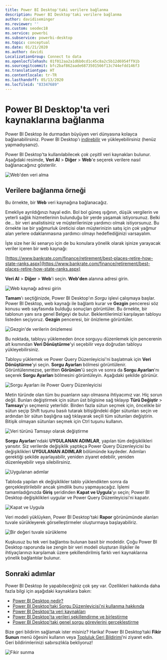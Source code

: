 ```yaml
---
title: Power BI Desktop'taki verilere bağlanma
description: Power BI Desktop'taki verilere bağlanma
author: davidiseminger
ms.reviewer: ''
ms.custom: seodec18
ms.service: powerbi
ms.subservice: powerbi-desktop
ms.topic: conceptual
ms.date: 01/21/2020
ms.author: davidi
LocalizationGroup: Connect to data
ms.openlocfilehash: 01f012aa2a1d6b0cd1c45c8a2c5b12d6954ff91b
ms.sourcegitcommit: bfc2baf862aade6873501566f13c744efdd146f3
ms.translationtype: HT
ms.contentlocale: tr-TR
ms.lasthandoff: 05/13/2020
ms.locfileid: "83347689"
---
```

# <a name="connect-to-data-sources-in-power-bi-desktop"></a>Power BI Desktop'ta veri kaynaklarına bağlanma

Power BI Desktop ile durmadan büyüyen veri dünyasına kolayca bağlanabilirsiniz. Power BI Desktop'ı [indirebilir](https://go.microsoft.com/fwlink/?LinkID=521662) ve yükleyebilirsiniz (henüz yapmadıysanız).

Power BI Desktop'ta kullanılabilecek *çok çeşitli* veri kaynakları bulunur. Aşağıdaki resimde, **Veri Al** > **Diğer** > **Web**'e seçerek verilere nasıl bağlanacağınız gösterilir.

![Web'den veri alma](media/desktop-connect-to-data/get-data-from-the-web.png)

## <a name="example-of-connecting-to-data"></a>Verilere bağlanma örneği

Bu örnekte, bir **Web** veri kaynağına bağlanacağız.

Emekliye ayrıldığınızı hayal edin. Bol bol güneş ışığının, düşük vergilerin ve yeterli sağlık hizmetlerinin bulunduğu bir yerde yaşamak istiyorsunuz. Belki de... bir veri analistisiniz ve müşterilerinize yardımcı olmak istiyorsunuz. Bu örnekte ise bir yağmurluk üreticisi olan müşterinizin satış için *çok* yağmur alan yerlere odaklanmasına yardımcı olmayı hedeflediğinizi varsayalım.

İşte size her iki senaryo için de bu konulara yönelik olarak işinize yarayacak veriler içeren bir web kaynağı:

[https://www.bankrate.com/finance/retirement/best-places-retire-how-state-ranks.aspx](https://www.bankrate.com/finance/retirement/best-places-retire-how-state-ranks.aspx)

**Veri Al** > **Diğer** > **Web**'i seçin. **Web'den** alanına adresi girin.

![Web kaynağı adresi girin](media/desktop-connect-to-data/connecttodata_3.png)

**Tamam**'ı seçtiğinizde, Power BI Desktop'ın *Sorgu* işlevi çalışmaya başlar. Power BI Desktop, web kaynağı ile bağlantı kurar ve **Gezgin** penceresi söz konusu web sayfasında bulduğu sonuçları görüntüler. Bu örnekte, bir tablonun yanı sıra genel Belgeyi de bulur. Beklentilerimizi karşılayan tabloyu listeden seçiyoruz. **Gezgin** penceresi, bir önizleme görüntüler.

![Gezgin'de verilerin önizlemesi](media/desktop-connect-to-data/datasources_fromnavigatordialog.png)

Bu noktada, tabloyu yüklemeden önce sorguyu düzenlemek için pencerenin alt kısmından **Veri Dönüştürme**'yi seçebilir veya doğrudan tabloyu yükleyebilirsiniz.

Tabloyu yüklemek ve Power Query Düzenleyicisi'ni başlatmak için **Veri Dönüştürme**'yi seçin. **Sorgu Ayarları** bölmesi görüntülenir. Görüntülenmezse, şeritten **Görünüm**'ü seçin ve sonra da **Sorgu Ayarları**'nı seçerek **Sorgu Ayarları** bölmesini görüntüleyin. Aşağıdaki şekilde görünür.

![Sorgu Ayarları ile Power Query Düzenleyicisi](media/desktop-connect-to-data/designer_gsg_editquery.png)

Metin türünde olan tüm bu puanların sayı olmasına ihtiyacımız var. Hiç sorun değil. Bunları değiştirmek için sütun üst bilgisine sağ tıklayıp **Türü Değiştir** > **Tamsayı**'yı seçmeniz yeterlidir. Birden fazla sütun seçmek için, öncelikle bir sütun seçip Shift tuşunu basılı tutarak bitişiğindeki diğer sütunları seçin ve ardından bir sütun başlığına sağ tıklayarak seçili tüm sütunları değiştirin. Bitişik olmayan sütunları seçmek için Ctrl tuşunu kullanın.

![Veri türünü Tamsayı olarak değiştirme](media/desktop-connect-to-data/designer_gsg_changedatatype.png)

**Sorgu Ayarları**'ndaki **UYGULANAN ADIMLAR**, yapılan tüm değişiklikleri yansıtır. Siz verilerde değişiklik yaptıkça Power Query Düzenleyicisi bu değişiklikleri **UYGULANAN ADIMLAR** bölümünde kaydeder. Adımları gerektiği şekilde ayarlayabilir, yeniden ziyaret edebilir, yeniden düzenleyebilir veya silebilirsiniz.

![Uygulanan adımlar](media/desktop-connect-to-data/designer_gsg_appliedsteps_changedtype.png)

Tabloda yapılan ek değişiklikler tablo yüklendikten sonra da gerçekleştirilebilir ancak şimdilik bunu yapmayacağız. İşlemi tamamladığınızda **Giriş** şeridinden **Kapat ve Uygula**'yı seçin; Power BI Desktop değişiklikleri uygular ve Power Query Düzenleyicisi'ni kapatır.

![Kapat ve Uygula](media/desktop-connect-to-data/connecttodata_closenload.png)

Veri modeli yüklüyken, Power BI Desktop'taki **Rapor** görünümünde alanları tuvale sürükleyerek görselleştirmeler oluşturmaya başlayabiliriz.

![Bir değeri tuvale sürükleme](media/desktop-connect-to-data/connecttodata_dragontoreportview.png)

Kuşkusuz bu tek veri bağlantısı bulunan basit bir modeldir. Çoğu Power BI Desktop raporunda ise zengin bir veri modeli oluşturan ilişkiler ile ihtiyaçlarınızı karşılamak üzere şekillendirilmiş farklı veri kaynaklarına yönelik bağlantılar bulunur.

## <a name="next-steps"></a>Sonraki adımlar
Power BI Desktop ile yapabileceğiniz çok şey var. Özellikleri hakkında daha fazla bilgi için aşağıdaki kaynaklara bakın:

* [Power BI Desktop nedir?](../fundamentals/desktop-what-is-desktop.md)
* [Power BI Desktop’taki Sorgu Düzenleyicisi'ni kullanma hakkında](../transform-model/desktop-query-overview.md)
* [Power BI Desktop'ta veri kaynakları](desktop-data-sources.md)
* [Power BI Desktop'ta verileri şekillendirme ve birleştirme](desktop-shape-and-combine-data.md)
* [Power BI Desktop'taki genel sorgu görevlerini gerçekleştirme](../transform-model/desktop-common-query-tasks.md)   

Bize geri bildirim sağlamak ister misiniz? Harika! Power BI Desktop’taki **Fikir Sunun** menü öğesini kullanın veya [Topluluk Geri Bildirimi](https://community.powerbi.com/t5/Community-Feedback/bd-p/community-feedback)’ni ziyaret edin. Geri bildirimlerinizi sabırsızlıkla bekliyoruz!

![Fikir sunma](media/desktop-connect-to-data/sendfeedback.png)
